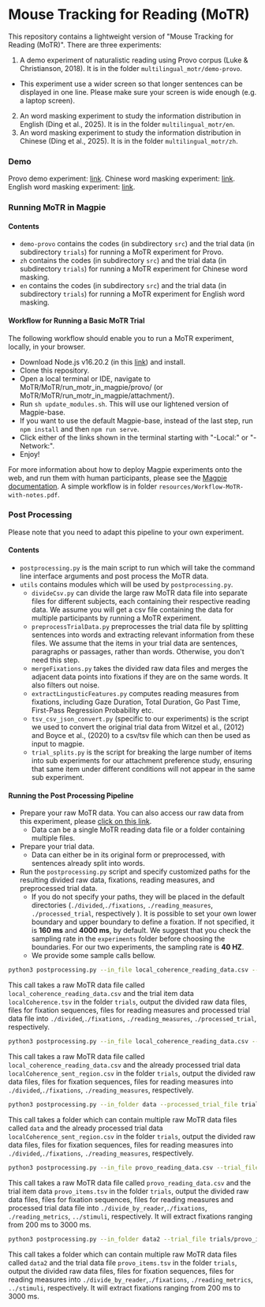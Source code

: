 # Mouse Tracking for Reading (MoTR)
This repository contains a lightweight version of "Mouse Tracking for Reading (MoTR)".
There are three experiments:
1. A demo experiment of naturalistic reading using Provo corpus (Luke & Christianson, 2018). It is in the folder `multilingual_motr/demo-provo`.

- This experiment use a wider screen so that longer sentences can be displayed in one line. Please make sure your screen is wide enough (e.g. a laptop screen). 

2. An word masking experiment to study the information distribution in English (Ding et al., 2025). It is in the folder `multilingual_motr/en`.
3. An word masking experiment to study the information distribution in Chinese (Ding et al., 2025). It is in the folder `multilingual_motr/zh`.

### Demo
Provo demo experiment: [link](https://cuierd.github.io/MoTR-lightweight/multilingual_motr/demo-provo/).
Chinese word masking experiment: [link](https://cuierd.github.io/MoTR-lightweight/multilingual_motr/zh/).
English word masking experiment: [link](https://cuierd.github.io/MoTR-lightweight/multilingual_motr/en/).

### Running MoTR in Magpie

#### Contents
- `demo-provo` contains the  codes (in subdirectory `src`) and the trial data (in subdirectory `trials`) for running a MoTR experiment for Provo.
- `zh` contains the codes (in subdirectory `src`) and the trial data (in subdirectory `trials`) for running a MoTR experiment for Chinese word masking.
- `en` contains the codes (in subdirectory `src`) and the trial data (in subdirectory `trials`) for running a MoTR experiment for English word masking.

#### Workflow for Running a Basic MoTR Trial

The following workflow should enable you to run a MoTR experiment, locally, in your browser.

- Download Node.js v16.20.2 (in this [link](https://nodejs.org/en/download/releases)) and install.
- Clone this repository.
- Open a local terminal or IDE, navigate to MoTR/MoTR/run_motr_in_magpie/provo/ (or MoTR/MoTR/run_motr_in_magpie/attachment/).
- Run ```sh update_modules.sh```. This will use our lightened version of Magpie-base.
- If you want to use the default Magpie-base, instead of the last step, run ```npm install```  and then ```npm run serve```.
- Click either of the links shown in the terminal starting with "-Local:" or "-Network:".
- Enjoy!

For more information about how to deploy Magpie experiments onto the web, and run them with human participants, please see the [Magpie documentation](https://magpie-experiments.org/). A simple workflow is in folder `resources/Workflow-MoTR-with-notes.pdf`.

### Post Processing

Please note that you need to adapt this pipeline to your own experiment.

#### Contents
- `postprocessing.py` is the main script to run which will take the command line interface arguments and post process the MoTR data.
- `utils` contains modules which will be used by `postprocessing.py`.
  - `divideCsv.py` can divide the large raw MoTR data file into separate files for different subjects, each containing their respective reading data. We assume you will get a csv file containing the data for multiple participants by running a MoTR experiment. 
  - `preprocessTrialData.py` preprocesses the trial data file by splitting sentences into words and extracting relevant information from these files. We assume that the items in your trial data are sentences, paragraphs or passages, rather than words. Otherwise, you don't need this step.
  - `mergeFixations.py` takes the divided raw data files and merges the adjacent data points into fixations if they are on the same words. It also filters out noise.
  - `extractLingusticFeatures.py` computes reading measures from fixations, including Gaze Duration, Total Duration, Go Past Time, First-Pass Regression Probability etc.
  - `tsv_csv_json_convert.py`  (specific to our experiments) is the script we used to convert the original trial data from Witzel et al., (2012) and Boyce et al., (2020) to a csv/tsv file which can then be used as input to magpie.
  - `trial_splits.py` is the script for breaking the large number of items into sub experiments for our attachment preference study, ensuring that same item under different conditions will not appear in the same sub experiment.

#### Running the Post Processing Pipeline

- Prepare your raw MoTR data. You can also access our raw data from this experiment, please [click on this link](https://osf.io/4g7pr/?view_only=d628c9fda891434bb9ad4aa13b5d21ab). 
  - Data can be a single MoTR reading data file or a folder containing multiple files. 
- Prepare your trial data.
  - Data can either be in its original form or preprocessed, with sentences already split into words. 
- Run the `postprocessing.py` script and specify customized paths for the resulting divided raw data, fixations, reading measures, and preprocessed trial data. 
  - If you do not specify your paths, they will be placed in the default directories (`./divided`,`./fixations`, `./reading_measures`, `./processed_trial`, respectively ). It is possible to set your own lower boundary and upper boundary to define a fixation. If not specified, it is **160 ms** and **4000 ms**, by default. We suggest that you check the sampling rate in the `experiments` folder before choosing the boundaries. For our two experiments, the sampling rate is **40 HZ**.
  - We provide some sample calls bellow.

 ```bash
 python3 postprocessing.py --in_file local_coherence_reading_data.csv --trial_file trials/localCoherence.tsv
 ```

 This call takes a raw MoTR data file called `local_coherence_reading_data.csv` and the trial item data `localCoherence.tsv` in the folder `trials`, output the divided raw data files, files for fixation sequences, files for reading measures and processed trial data file into `./divided`,`./fixations`, `./reading_measures`, `./processed_trial`, respectively.

 ```bash
 python3 postprocessing.py --in_file local_coherence_reading_data.csv --processed_trial_file trials/localCoherence_sent_region.csv
 ```

This call takes a raw MoTR data file called `local_coherence_reading_data.csv` and the already processed trial data `localCoherence_sent_region.csv` in the folder `trials`, output the divided raw data files, files for fixation sequences, files for reading measures into `./divided`,`./fixations`, `./reading_measures`, respectively.

```bash
python3 postprocessing.py --in_folder data --processed_trial_file trials/localCoherence_sent_region.csv
```

This call takes a folder which can contain multiple raw MoTR data files called `data` and the already processed trial data `localCoherence_sent_region.csv` in the folder `trials`, output the divided raw data files, files for fixation sequences, files for reading measures into `./divided`,`./fixations`, `./reading_measures`, respectively.

```bash
python3 postprocessing.py --in_file provo_reading_data.csv --trial_file trials/provo_items.tsv --divided_dir divide_by_reader --processed_trial_dir ../stimuli --fixation_dir fixations --rt_dir reading_metrics --low_thres 200 --up_thres 3000
```

This call takes a raw MoTR data file called `provo_reading_data.csv` and the trial item data `provo_items.tsv` in the folder `trials`, output the divided raw data files, files for fixation sequences, files for reading measures and processed trial data file into `./divide_by_reader`,`./fixations`, `./reading_metrics`, `../stimuli`, respectively. It will extract fixations ranging from 200 ms to 3000 ms.

```bash
python3 postprocessing.py --in_folder data2 --trial_file trials/provo_items.tsv --divided_dir divide_by_reader --fixation_dir fixations --rt_dir reading_metrics --low_thres 200 --up_thres 3000
```

This call takes a folder which can contain multiple raw MoTR data files called `data2` and the trial data file `provo_items.tsv` in the folder `trials`, output the divided raw data files, files for fixation sequences, files for reading measures into `./divide_by_reader`,`./fixations`, `./reading_metrics`, `../stimuli`, respectively. It will extract fixations ranging from 200 ms to 3000 ms.

